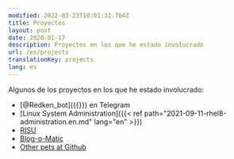 ```yaml
---
modified: 2022-03-23T10:01:31.764Z
title: Proyectos
layout: post
date: 2020-01-17
description: Proyectos en los que he estado involucrado
url: /es/projects
translationKey: projects
lang: es
---
```


Algunos de los proyectos en los que he estado involucrado:

- [@Redken_bot]({{<ref path="redken-en.md" lang="en">}}) en Telegram
- [Linux System Administration]({{< ref path="2021-09-11-rhel8-administration.en.md" lang="en" >}})
- [RISU](https://risuorg.github.io)
- [Blog-o-Matic](https://github.com/iranzo/blog-o-matic)
- [Other pets at Github](https://github.com/iranzo)
